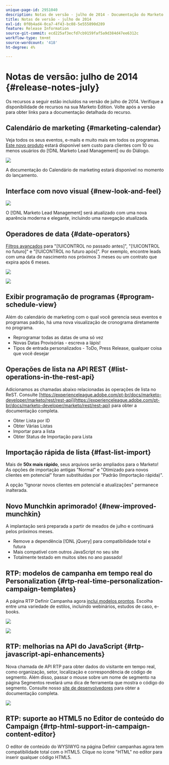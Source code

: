 ```yaml
---
unique-page-id: 2951040
description: Notas de versão - julho de 2014 - Documentação do Marketo - Documentação do produto
title: Notas de versão - julho de 2014
exl-id: 0f0b4ad4-0ca7-4f43-bc08-5e555890d289
feature: Release Information
source-git-commit: ecd225af3ecfd7cb9159faf5a9d384d47ee6312c
workflow-type: tm+mt
source-wordcount: '418'
ht-degree: 4%

---
```


# Notas de versão: julho de 2014 {#release-notes-july}

Os recursos a seguir estão incluídos na versão de julho de 2014. Verifique a disponibilidade de recursos na sua Marketo Edition. Volte após a versão para obter links para a documentação detalhada do recurso.

## Calendário de marketing {#marketing-calendar}

Veja todos os seus eventos, e-mails e muito mais em todos os programas. [Este novo produto](/help/marketo/product-docs/core-marketo-concepts/marketing-calendar/understanding-the-calendar/navigating-the-marketing-calendar.md) estará disponível sem custo para clientes com 10 ou menos usuários do [!DNL Marketo Lead Management] ou do Diálogo.

![](assets/image2014-9-22-14-3a22-3a27.png)

A documentação do Calendário de marketing estará disponível no momento do lançamento.

## Interface com novo visual {#new-look-and-feel}

![](assets/image2014-9-22-14-3a22-3a47.png)

O [!DNL Marketo Lead Management] será atualizado com uma nova aparência moderna e elegante, incluindo uma navegação atualizada.

## Operadores de data {#date-operators}

[Filtros avançados](/help/marketo/product-docs/core-marketo-concepts/smart-lists-and-static-lists/creating-a-smart-list/smart-list-filter-operators-glossary.md) para &quot;[!UICONTROL no passado antes]&quot;, &quot;[!UICONTROL no futuro]&quot; e &quot;[!UICONTROL no futuro após]&quot;. Por exemplo, encontre leads com uma data de nascimento nos próximos 3 meses ou um contrato que expira após 6 meses.

![](assets/image2014-9-22-14-3a23-3a56.png)

![](assets/image2014-9-22-14-3a24-3a39.png)

## Exibir programação de programas {#program-schedule-view}

Além do calendário de marketing com o qual você gerencia seus eventos e programas padrão, há uma nova visualização de cronograma diretamente no programa.

* Reprogramar todas as datas de uma só vez
* Novas Datas Provisórias - escreva a lápis!
* Tipos de entrada personalizados - ToDo, Press Release, qualquer coisa que você desejar

## Operações de lista na API REST {#list-operations-in-the-rest-api}

Adicionamos as chamadas abaixo relacionadas às operações de lista no ReST. Consulte [https://experienceleague.adobe.com/pt-br/docs/marketo-developer/marketo/rest/rest-api](https://experienceleague.adobe.com/pt-br/docs/marketo-developer/marketo/rest/rest-api) para obter a documentação completa.

* Obter Lista por ID
* Obter Várias Listas
* Importar para a lista
* Obter Status de Importação para Lista

## Importação rápida de lista {#fast-list-import}

Mais de **50x mais rápido**, seus arquivos serão ampliados para o Marketo! As opções de importação antigas &quot;Normal&quot; e &quot;Otimizado para novos clientes em potencial&quot; foram substituídas por &quot;Padrão (Importação rápida)&quot;.

A opção &quot;Ignorar novos clientes em potencial e atualizações&quot; permanece inalterada.

## Novo Munchkin aprimorado! {#new-improved-munchkin}

A implantação será preparada a partir de meados de julho e continuará pelos próximos meses.

* Remove a dependência [!DNL jQuery] para compatibilidade total e futura
* Mais compatível com outros JavaScript no seu site
* Totalmente testado em muitos sites no ano passado!

## RTP: modelos de campanha em tempo real do Personalization {#rtp-real-time-personalization-campaign-templates}

A página RTP Definir Campanha agora [inclui modelos prontos](/help/marketo/product-docs/web-personalization/using-templates/using-templates-to-create-web-campaigns.md). Escolha entre uma variedade de estilos, incluindo webinários, estudos de caso, e-books.

![](assets/image2014-9-22-14-3a25-3a13.png)

![](assets/image2014-9-22-14-3a25-3a47.png)

## RTP: melhorias na API do JavaScript {#rtp-javascript-api-enhancements}

Nova chamada de API RTP para obter dados do visitante em tempo real, como organização, setor, localização e correspondência de código de segmento. Além disso, passar o mouse sobre um nome de segmento na página Segmentos revelará uma dica de ferramenta que mostra o código do segmento. Consulte nosso [site de desenvolvedores](https://experienceleague.adobe.com/pt-br/docs/marketo-developer/marketo/javascriptapi/rich-media-recommendation) para obter a documentação completa.

![](assets/image2014-9-22-14-3a26-3a11.png)

## RTP: suporte ao HTML5 no Editor de conteúdo do Campaign {#rtp-html-support-in-campaign-content-editor}

O editor de conteúdo do WYSIWYG na página Definir campanhas agora tem compatibilidade total com o HTML5. Clique no ícone &quot;HTML&quot; no editor para inserir qualquer código HTML5.
